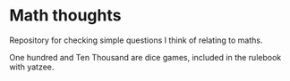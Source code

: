 # Math thoughts

Repository for checking simple questions I think of relating to maths.

One hundred and Ten Thousand are dice games, included in the rulebook with yatzee.
